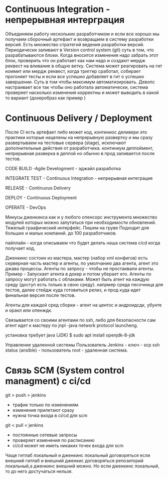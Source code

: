 # Continuous Integration - непрерывная интерграция
Объединяем работу нескольких разработчиком и если все хорошо мы получаем сборочный артефакт и возвращаем в систему разработки версий. Есть множество стратегий ведения разработки версий.
Периодически заливают в Version control system (git) суть в том, что разрабатываются блоки. Когда вносится изменения надо забрать этот блок, проверить что он работает как нам надо и создают мердж реквест на вливание в общую ветку. Система может реагировать на гит коммит или мердж реквест, когда триггер сработал, собирает прогоняет тесты и если все успешно добавляет в гит о успешно завершении.
Суть в том чтобы максимум автоматизировать. Девопс настраивает все так чтобы оно работала автоматически, система проверяет насколько изменения корректны и может выводить в какой то вариант (докеробраз как пример )
# Continuous Delivery / Deployment
 После CI есть артефакт либо может код, континиос деливери это практики которые нацелены на непрерывную развертку и мы сразу развертываем на тестовые сервера (stage), исключают дополнительные действия от разработчика. 
 континиум деплоймент, непрерывная разверка в деплой но обычно в прод заливается после тестов.

 CODE BUILD -Agile Develogment - эджайл разработка
 
 INTEGRATE TEST - Continuous Integration - непрерывная интеграция

 RELEASE - Continuous Delivery 

 DEPLOY - Continuous Deployment

 OPERATE - DevOps

Минусы дженкинса как и у любого опенсорс инструмента множество модулей которых можно запутаться при необходимости обновлений. Тяжелый граафический интерфейс.
Пишем на груве
Подходит для больших и малых компаний. до 100 разработчиков.

пайплайн - когда описываем что будет делать наша система cicd когда получает код, 

Дженкинс состоин из мастера, мастер (набор xml конфигов) есть серверная часть мастер и агенты, по умолчанию два агента, агент это джава процессы.
Агенты по запросу - чтобы не простаивали агенты. Пример - Запускает агента в докер и потом уберает его.
Агенты по запросу могут работать с облаками.
Может быть агент на каждую среду (доступ есть только в свою среду). напрмер среда песочница для тестов, далее стейдж  куда готовиться релиз, и прод куда идет финальная версия после тестов.

Агенты для каждой сред сборки  - агент на центос и андроидсдк, убунте и оракл или опенждк.

Связывается со своими агентами по ssh, либо для безопасности сам агент идет к мастеру по jnpl -java network protocol launcheng.

установка требует java (JDK)
$ sudo apt install openjdk-8-jdk

Управление удаленной системы 
Пользователь Jenkins - ключ - scp ssh status (ansible) - пользователь root - удаленная система.

# Связь SCM (System control managment) с ci/cd

git > push > jenkins 
* трафик только по изменениям
* изменения прилетают сразу
* нужна точка входа в ci/cd для scm

git < pull < jenkins 
* постоянные сетевые запросы
* проверяет изменения по расписанию
* ci/cd может не иметь никаких точек входа для scm
 
Чаще гитлаб локальный и дженкинс локальный договоряться
если внешний гитлаб и внешний дженкис договоряться
репозиторий локальный,а дженкинс внешний можно.
Но если дженкинс локальный, то до него достучаться нельзя.

